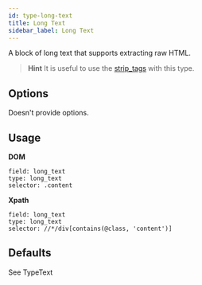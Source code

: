 ```yaml
---
id: type-long-text
title: Long Text
sidebar_label: Long Text
---
```


A block of long text that supports extracting raw HTML.

> **Hint**
> It is useful to use the [strip_tags](/docs/processor-strip-tags) with this type.

## Options

Doesn't provide options.

## Usage

**DOM**
```
field: long_text
type: long_text
selector: .content
```

**Xpath**
```
field: long_text
type: long_text
selector: //*/div[contains(@class, 'content')]
```

## Defaults

See TypeText
